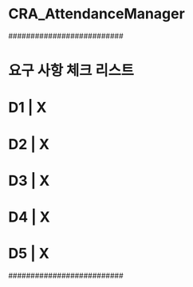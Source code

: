 # CRA_AttendanceManager

##########################
# 요구 사항 체크 리스트 #
#    D1    |    X       #
#    D2    |    X       #
#    D3    |    X       #
#    D4    |    X       #
#    D5    |    X       #
##########################
